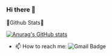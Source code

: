 ### Hi there 👋

🌲Github Stats🌲

[![Anurag's GitHub stats](https://github-readme-stats.vercel.app/api?username=soletree)](https://github.com/anuraghazra/github-readme-stats)

- 📫 How to reach me: ![Gmail Badge](https://img.shields.io/badge/Gmail-d14836?style=flat-square&logo=Gmail&logoColor=white&link=mailto:hmheo128@gmail.com)

<!--
**soletree/soletree** is a ✨ _special_ ✨ repository because its `README.md` (this file) appears on your GitHub profile.

Here are some ideas to get you started:

- 🔭 I’m currently working on ...
- 🌱 I’m currently learning ...
- 👯 I’m looking to collaborate on ...
- 🤔 I’m looking for help with ...
- 💬 Ask me about ...
- 📫 How to reach me: ...
- 😄 Pronouns: ...
- ⚡ Fun fact: ...
-->
